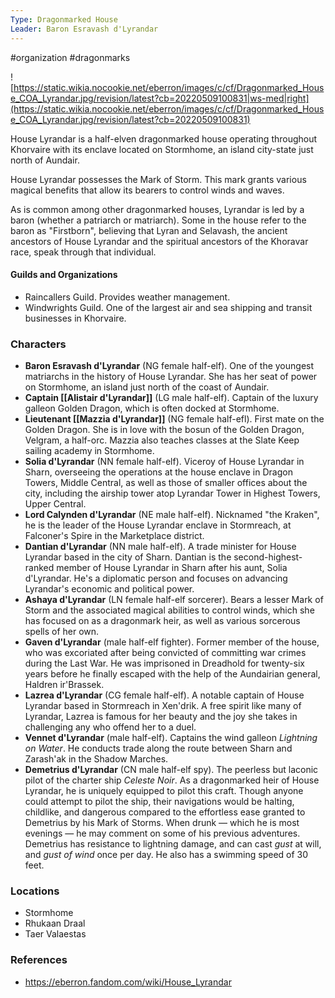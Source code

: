 ```yaml
---
Type: Dragonmarked House
Leader: Baron Esravash d'Lyrandar
---
```

 #organization #dragonmarks 

![https://static.wikia.nocookie.net/eberron/images/c/cf/Dragonmarked_House_COA_Lyrandar.jpg/revision/latest?cb=20220509100831|ws-med|right](https://static.wikia.nocookie.net/eberron/images/c/cf/Dragonmarked_House_COA_Lyrandar.jpg/revision/latest?cb=20220509100831)

House Lyrandar is a half-elven dragonmarked house operating throughout Khorvaire with its enclave located on Stormhome, an island city-state just north of Aundair.

House Lyrandar possesses the Mark of Storm. This mark grants various magical benefits that allow its bearers to control winds and waves.

As is common among other dragonmarked houses, Lyrandar is led by a baron (whether a patriarch or matriarch). Some in the house refer to the baron as "Firstborn", believing that Lyran and Selavash, the ancient ancestors of House Lyrandar and the spiritual ancestors of the Khoravar race, speak through that individual.

#### Guilds and Organizations

* Raincallers Guild. Provides weather management.
* Windwrights Guild. One of the largest air and sea shipping and transit businesses in Khorvaire.

### Characters

* **Baron Esravash d'Lyrandar** (NG female half-elf). One of the youngest matriarchs in the history of House Lyrandar. She has her seat of power on Stormhome, an island just north of the coast of Aundair. 
* **Captain [[Alistair d'Lyrandar]]** (LG male half-elf). Captain of the luxury galleon Golden Dragon, which is often docked at Stormhome.
* **Lieutenant [[Mazzia d'Lyrandar]]** (NG female half-efl). First mate on the Golden Dragon. She is in love with the bosun of the Golden Dragon, Velgram, a half-orc. Mazzia also teaches classes at the Slate Keep sailing academy in Stormhome.
* **Solia d'Lyrandar** (NN female half-elf). Viceroy of House Lyrandar in Sharn, overseeing the operations at the house enclave in Dragon Towers, Middle Central, as well as those of smaller offices about the city, including the airship tower atop Lyrandar Tower in Highest Towers, Upper Central.
* **Lord Calynden d'Lyrandar** (NE male half-elf). Nicknamed "the Kraken", he is the leader of the House Lyrandar enclave in Stormreach, at Falconer's Spire in the Marketplace district.
* **Dantian d'Lyrandar** (NN male half-elf). A trade minister for House Lyrandar based in the city of Sharn. Dantian is the second-highest-ranked member of House Lyrandar in Sharn after his aunt, Solia d'Lyrandar. He's a diplomatic person and focuses on advancing Lyrandar's economic and political power. 
* **Ashaya d'Lyrandar** (LN female half-elf sorcerer). Bears a lesser Mark of Storm and the associated magical abilities to control winds, which she has focused on as a dragonmark heir, as well as various sorcerous spells of her own.
* **Gaven d'Lyrandar** (male half-elf fighter). Former member of the house, who was excoriated after being convicted of committing war crimes during the Last War. He was imprisoned in Dreadhold for twenty-six years before he finally escaped with the help of the Aundairian general, Haldren ir'Brassek.
* **Lazrea d'Lyrandar** (CG female half-elf). A notable captain of House Lyrandar based in Stormreach in Xen'drik. A free spirit like many of Lyrandar, Lazrea is famous for her beauty and the joy she takes in challenging any who offend her to a duel.
* **Vennet d'Lyrandar** (male half-elf). Captains the wind galleon *Lightning on Water*. He conducts trade along the route between Sharn and Zarash'ak in the Shadow Marches.
* **Demetrius d'Lyrandar** (CN male half-elf spy). The peerless but laconic pilot of the charter ship *Celeste Noir*. As a dragonmarked heir of House Lyrandar, he is uniquely equipped to pilot this craft. Though anyone could attempt to pilot the ship, their navigations would be halting, childlike, and dangerous compared to the effortless ease granted to Demetrius by his Mark of Storms. When drunk — which he is most evenings — he may comment on some of his previous adventures. Demetrius has resistance to lightning damage, and can cast *gust* at will, and *gust of wind* once per day. He also has a swimming speed of 30 feet.

### Locations

* Stormhome
* Rhukaan Draal
* Taer Valaestas

### References

* https://eberron.fandom.com/wiki/House_Lyrandar
